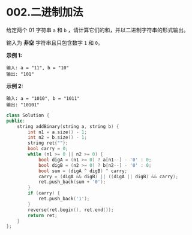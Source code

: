 # 002.二进制加法

给定两个 01 字符串 `a` 和 `b` ，请计算它们的和，并以二进制字符串的形式输出。

输入为 **非空** 字符串且只包含数字 `1` 和 `0`。

 

**示例 1:**

```
输入: a = "11", b = "10"
输出: "101"
```

**示例 2:**

```
输入: a = "1010", b = "1011"
输出: "10101"
```

 

```c++
class Solution {
public:
    string addBinary(string a, string b) {
        int n1 = a.size() - 1;
        int n2 = b.size() - 1;
        string ret{""};
        bool carry = 0;
        while (n1 >= 0 || n2 >= 0) {
            bool digA = (n1 >= 0) ? a[n1--] - '0' : 0;
            bool digB = (n2 >= 0) ? b[n2--] - '0' : 0;
            bool sum = (digA ^ digB) ^ carry;
            carry = (digA && digB) || ((digA || digB) && carry);
            ret.push_back(sum + '0');
        }
        if (carry) {
            ret.push_back('1');
        }
        reverse(ret.begin(), ret.end());
        return ret;
    }
};
```

